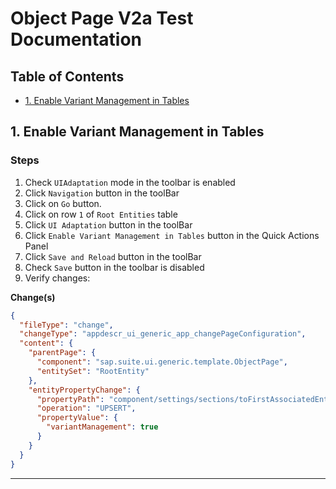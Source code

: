 # Object Page V2a Test Documentation

## Table of Contents

- [1. Enable Variant Management in Tables](#1-enable-variant-management-in-tables)

<a id="1-enable-variant-management-in-tables"></a>
## 1. Enable Variant Management in Tables

### Steps

1. Check `UIAdaptation` mode in the toolbar is enabled
2. Click `Navigation` button in the toolBar
3. Click on `Go` button.
4. Click on row `1` of `Root Entities` table 
5. Click `UI Adaptation` button in the toolBar
6. Click `Enable Variant Management in Tables` button in the Quick Actions Panel
7. Click `Save and Reload` button in the toolBar
8. Check `Save` button in the toolbar is disabled
9. Verify changes:

**Change(s)**

```json
{
  "fileType": "change",
  "changeType": "appdescr_ui_generic_app_changePageConfiguration",
  "content": {
    "parentPage": {
      "component": "sap.suite.ui.generic.template.ObjectPage",
      "entitySet": "RootEntity"
    },
    "entityPropertyChange": {
      "propertyPath": "component/settings/sections/toFirstAssociatedEntity::com.sap.vocabularies.UI.v1.LineItem::tableSection/tableSettings",
      "operation": "UPSERT",
      "propertyValue": {
        "variantManagement": true
      }
    }
  }
}
```



---

